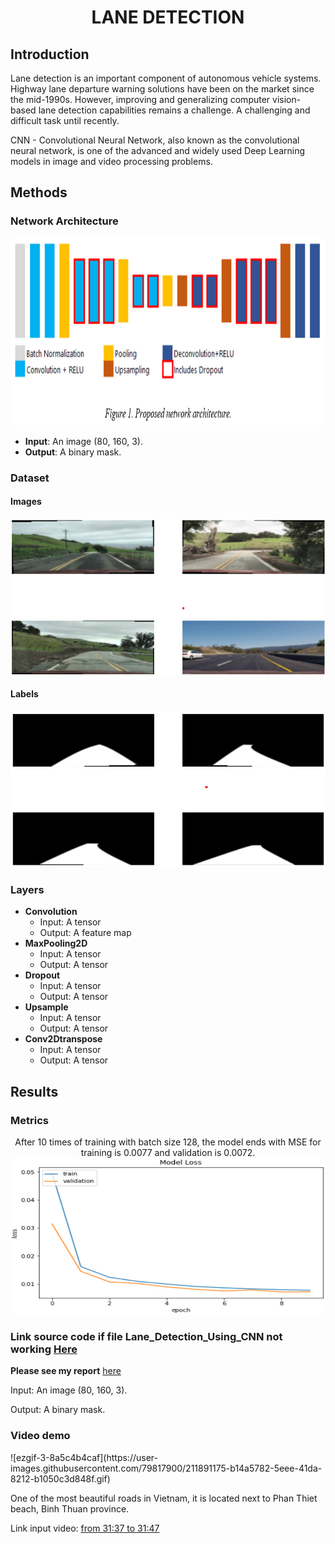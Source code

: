<h1 align="center">LANE DETECTION</h1>
<h2>Introduction</h2>
<p>Lane detection is an important component of autonomous vehicle systems. Highway lane departure warning solutions have been on the market since the mid-1990s. However, improving and generalizing computer vision-based lane detection capabilities remains a challenge. A challenging and difficult task until recently.</p>
<p>CNN - Convolutional Neural Network, also known as the convolutional neural network, is one of the advanced and widely used Deep Learning models in image and video processing problems. </p>
<h2>Methods</h2>
<h3>Network Architecture</h3>
<p align="center">
<img width="800" height="300" src="network-arc.png">
</p>
<ul>
  <li><b>Input</b>: An image (80, 160, 3).</li>
  <li><b>Output</b>: A binary mask.</li>
</ul>
<h3>Dataset</h3>
<h4>Images</h4>
<p align="center">
  <img width="600" height="250" src="image.png">
</p>
<h4>Labels</h4>
<p align="center">
  <img width="600" height="250" src="label.png">
</p>
<h3>Layers</h3>
<ul>
  <li><b>Convolution</b>
    <ul>
      <li>Input: A tensor</li>
      <li>Output: A feature map</li>
    </ul>
  </li>
  <li><b>MaxPooling2D</b>
    <ul>
      <li>Input: A tensor</li>
      <li>Output: A tensor</li>
    </ul>
  </li>
  <li><b>Dropout</b>
    <ul>
      <li>Input: A tensor</li>
      <li>Output: A tensor</li>
    </ul>
  </li>
  <li><b>Upsample</b>
    <ul>
      <li>Input: A tensor</li>
      <li>Output: A tensor</li>
    </ul>
  </li>
  <li><b>Conv2Dtranspose</b>
    <ul>
      <li>Input: A tensor</li>
      <li>Output: A tensor</li>
    </ul>
  </li>
</ul>
<h2>Results</h2>
<h3>Metrics</h3>
<p align="center">After 10 times of training with batch size 128, the model ends with MSE for training is 0.0077 and validation is 0.0072.
  <img width="600" height="250" src="batch128.png">
</p>
<h3>Link source code if file Lane_Detection_Using_CNN not working <a target="_blank" href="https://colab.research.google.com/drive/1KQSA2xzih-2y9gdFWtRf9L-Pj4Y8BiFS?usp=sharing">Here</a></h3>
<p><b>Please see my report</b> <a target="_blank" href="https://drive.google.com/file/d/1Ba0UAdkFfKggyYmUpo4yfSDf91mYy_J-/view?usp=share_link">here</a></p>
<p>Input: An image (80, 160, 3).</p>
<p>Output: A binary mask.</p>
<h3>Video demo</h3>
![ezgif-3-8a5c4b4caf](https://user-images.githubusercontent.com/79817900/211891175-b14a5782-5eee-41da-8212-b1050c3d848f.gif)
<p>One of the most beautiful roads in Vietnam, it is located next to Phan Thiet beach, Binh Thuan province.</p>

<p>Link input video: <a target="_blank" href="https://www.youtube.com/watch?v=rOFo-bnWA9Q&t=2399s">from 31:37 to 31:47</a></p>
